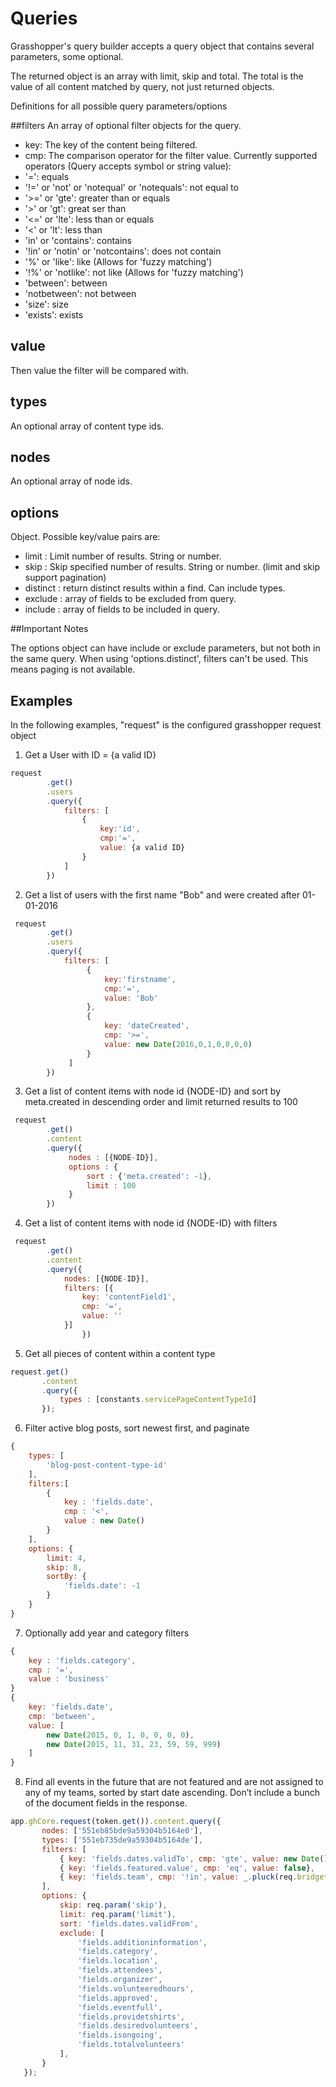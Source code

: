 # Queries
Grasshopper's query builder accepts a query object that contains several parameters, some optional.

The returned object is an array with limit, skip and total. The total is the value of all content matched by query, not just returned objects.

Definitions for all possible query parameters/options

##filters
An array of optional filter objects for the query.

* key: The key of the content being filtered.
* cmp: The comparison operator for the filter value. Currently supported operators (Query accepts symbol or string value):
* '=': equals
* '!=' or 'not' or 'notequal' or 'notequals': not equal to
* '>=' or 'gte': greater than or equals
* '>' or 'gt': great  ser than
* '<=' or 'lte': less than or equals
* '<' or 'lt': less than
* 'in' or 'contains': contains
* '!in' or 'notin' or 'notcontains': does not contain
* '%' or 'like': like (Allows for 'fuzzy matching')
* '!%' or 'notlike': not like (Allows for 'fuzzy matching')
* 'between': between
* 'notbetween': not between
* 'size': size
* 'exists': exists

## value
Then value the filter will be compared with.

## types 
An optional array of content type ids.

## nodes 
An optional array of node ids.

## options 
Object. Possible key/value pairs are:

* limit : Limit number of results. String or number.
* skip : Skip specified number of results. String or number. (limit and skip support pagination)
* distinct : return distinct results within a find. Can include types.
* exclude : array of fields to be excluded from query.
* include : array of fields to be included in query.

##Important Notes

The options object can have include or exclude parameters, but not both in the same query.
When using 'options.distinct', filters can't be used. This means paging is not available.

## Examples

In the following examples, "request" is the configured grasshopper request object

1. Get a User with ID = {a valid ID}

```javascript
request
        .get()
        .users
        .query({
            filters: [
                {
                    key:'id',
                    cmp:'=',
                    value: {a valid ID}
                }
            ]
        })
```

2. Get a list of users with the first name "Bob" and were created after 01-01-2016

```javascript
 request
        .get()
        .users
        .query({
            filters: [
                 {
                     key:'firstname',
                     cmp:'=',
                     value: 'Bob'
                 },
                 {
                     key: 'dateCreated',
                     cmp: '>=',
                     value: new Date(2016,0,1,0,0,0,0)
                 }
             ]
        })
```

3. Get a list of content items with node id {NODE-ID} and sort by meta.created in descending order and limit returned results to 100
         
```javascript
 request
        .get()
        .content
        .query({
             nodes : [{NODE-ID}],
             options : {
                 sort : {'meta.created': -1},
                 limit : 100
             }
        })
```

4. Get a list of content items with node id {NODE-ID} with filters

```javascript
 request
        .get()
        .content
        .query({
            nodes: [{NODE-ID}],
            filters: [{
                key: 'contentField1',
                cmp: '=',
                value: ''
            }]
                })
```

5. Get all pieces of content within a content type

```javascript
request.get()
       .content
       .query({
           types : [constants.servicePageContentTypeId]
       });
```

6. Filter active blog posts, sort newest first, and paginate

```javascript
{
    types: [
        'blog-post-content-type-id'
    ],
    filters:[
        {
            key : 'fields.date',
            cmp : '<',
            value : new Date()
        }
    ],
    options: {
        limit: 4,
        skip: 8,
        sortBy: {
            'fields.date': -1
        }
    }
}
```

7. Optionally add year and category filters

```javascript
{
    key : 'fields.category',
    cmp : '=',
    value : 'business'
}
{
    key: 'fields.date',
    cmp: 'between',
    value: [
        new Date(2015, 0, 1, 0, 0, 0, 0),
        new Date(2015, 11, 31, 23, 59, 59, 999)
    ]
}
```

8. Find all events in the future that are not featured and are not assigned to any of my teams, sorted by start date ascending. Don’t include a bunch of the document fields in the response.

```javascript
app.ghCore.request(token.get()).content.query({
       nodes: ['551eb85bde9a59304b5164e0'],
       types: ['551eb735de9a59304b5164de'],
       filters: [
           { key: 'fields.dates.validTo', cmp: 'gte', value: new Date()},
           { key: 'fields.featured.value', cmp: 'eq', value: false},
           { key: 'fields.team', cmp: '!in', value: _.pluck(req.bridgetown.identity.profile.teams.concat(req.bridgetown.identity.profile.erns || []), 'id')}
       ],
       options: {
           skip: req.param('skip'),
           limit: req.param('limit'),
           sort: 'fields.dates.validFrom',
           exclude: [
               'fields.additioninformation',
               'fields.category',
               'fields.location',
               'fields.attendees',
               'fields.organizer',
               'fields.volunteeredhours',
               'fields.approved',
               'fields.eventfull',
               'fields.providetshirts',
               'fields.desiredvolunteers',
               'fields.isongoing',
               'fields.totalvolunteers'
           ],
       }
   });


```
